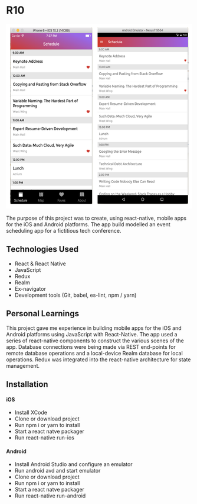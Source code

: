# R10

<img src="./screen-shot.png" alt="Image of R10 app in iOS and Android" width="auto" height="500">

The purpose of this project was to create, using react-native, mobile apps for the iOS and Android platforms.  The app build modelled
 an event scheduling app for a fictitious tech conference.

 ## Technologies Used

 - React & React Native
 - JavaScript
 - Redux
 - Realm
 - Ex-navigator
 - Development tools (Git, babel, es-lint, npm / yarn)

 ## Personal Learnings

 This project gave me experience in building mobile apps for the iOS and Android platforms using JavaScript with React-Native.  The app used a series of
  react-native components to construct the various scenes of the app.  Database connections were being made via REST end-points for remote database operations 
  and a local-device Realm database for local operations.  Redux was integrated into the react-native architecture for state management.

 ## Installation

 #### iOS

- Install XCode
- Clone or download project
- Run npm i or yarn to install
- Start a react natve packager
- Run react-native run-ios

#### Android

- Install Android Studio and configure an emulator
- Run android avd and start emulator
- Clone or download project
- Run npm i or yarn to install
- Start a react natve packager
- Run react-native run-android
